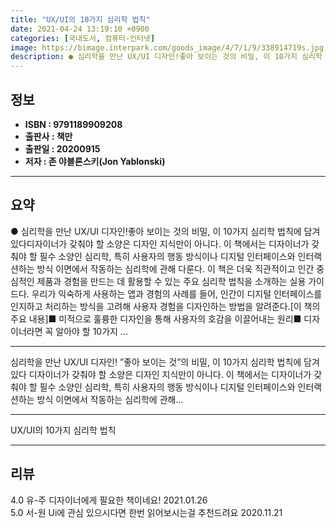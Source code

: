 ```yaml
---
title: "UX/UI의 10가지 심리학 법칙"
date: 2021-04-24 13:19:10 +0900
categories: [국내도서, 컴퓨터-인터넷]
image: https://bimage.interpark.com/goods_image/4/7/1/9/338914719s.jpg
description: ● 심리학을 만난 UX/UI 디자인!좋아 보이는 것의 비밀, 이 10가지 심리학 법칙에 담겨 있다디자이너가 갖춰야 할 소양은 디자인 지식만이 아니다. 이 책에서는 디자이너가 갖춰야 할 필수 소양인 심리학, 특히 사용자의 행동 방식이나 디지털 인터페이스와 인터랙션하는 방식 이면에서 작동
---
```


## **정보**

- **ISBN : 9791189909208**
- **출판사 : 책만**
- **출판일 : 20200915**
- **저자 : 존 야블론스키(Jon Yablonski)**

------



## **요약**

●  심리학을 만난 UX/UI 디자인!좋아 보이는 것의 비밀, 이 10가지 심리학 법칙에 담겨 있다디자이너가 갖춰야 할 소양은 디자인 지식만이 아니다. 이 책에서는 디자이너가 갖춰야 할 필수 소양인 심리학, 특히 사용자의 행동 방식이나 디지털 인터페이스와 인터랙션하는 방식 이면에서 작동하는 심리학에 관해 다룬다. 이 책은 더욱 직관적이고 인간 중심적인 제품과 경험을 만드는 데 활용할 수 있는 주요 심리학 법칙을 소개하는 실용 가이드다. 우리가 익숙하게 사용하는 앱과 경험의 사례를 들어, 인간이 디지털 인터페이스를 인지하고 처리하는 방식을 고려해 사용자 경험을 디자인하는 방법을 알려준다.[이 책의 주요 내용]■ 미적으로 훌륭한 디자인을 통해 사용자의 호감을 이끌어내는 원리■ 디자이너라면 꼭 알아야 할 10가지 ...

------

심리학을 만난 UX/UI 디자인!
”좋아 보이는 것”의 비밀, 이 10가지 심리학 법칙에 담겨 있다
디자이너가 갖춰야 할 소양은 디자인 지식만이 아니다. 이 책에서는 디자이너가 갖춰야 할 필수 소양인 심리학, 특히 사용자의 행동 방식이나 디지털 인터페이스와 인터랙션하는 방식 이면에서 작동하는 심리학에 관해... 

------


UX/UI의 10가지 심리학 법칙 

------


## **리뷰** 

4.0 유-주 디자이너에게 필요한 책이네요! 2021.01.26 <br/>5.0 서-원 Ui에 관심 있으시다면 한번 읽어보시는걸 추천드려요 2020.11.21 <br/>